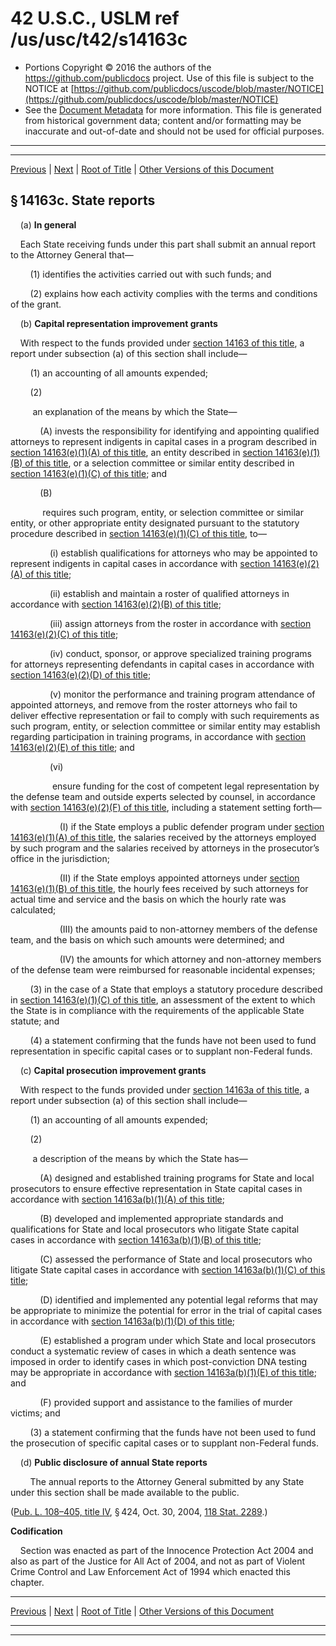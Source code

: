 ---
---

# 42 U.S.C., USLM ref /us/usc/t42/s14163c

* Portions Copyright © 2016 the authors of the https://github.com/publicdocs project.
  Use of this file is subject to the NOTICE at [https://github.com/publicdocs/uscode/blob/master/NOTICE](https://github.com/publicdocs/uscode/blob/master/NOTICE)
* See the [Document Metadata](././../../../../../..//README.md) for more information.
  This file is generated from historical government data; content and/or formatting may be inaccurate and out-of-date and should not be used for official purposes.

----------
----------

[Previous](./../../../../../..//us/usc/t42/ch136/schIX/ptE/m__us_usc_t42_s14163b.md) | [Next](./../../../../../..//us/usc/t42/ch136/schIX/ptE/m__us_usc_t42_s14163d.md) | [Root of Title](./../../../../../../) | [Other Versions of this Document](https://publicdocs.github.io/go/links?ns=uslm&ref=%2Fus%2Fusc%2Ft42%2Fs14163c)

## § 14163c. State reports

    (a) __In general__ 

    Each State receiving funds under this part shall submit an annual report to the Attorney General that—

        (1) identifies the activities carried out with such funds; and

        (2) explains how each activity complies with the terms and conditions of the grant.

    (b) __Capital representation improvement grants__ 

    With respect to the funds provided under [section 14163 of this title][/us/usc/t42/s14163], a report under subsection (a) of this section shall include—

        (1) an accounting of all amounts expended;

        (2)

         an explanation of the means by which the State—

            (A) invests the responsibility for identifying and appointing qualified attorneys to represent indigents in capital cases in a program described in [section 14163(e)(1)(A) of this title][/us/usc/t42/s14163/e/1/A], an entity described in [section 14163(e)(1)(B) of this title][/us/usc/t42/s14163/e/1/B], or a selection committee or similar entity described in [section 14163(e)(1)(C) of this title][/us/usc/t42/s14163/e/1/C]; and

            (B)

             requires such program, entity, or selection committee or similar entity, or other appropriate entity designated pursuant to the statutory procedure described in [section 14163(e)(1)(C) of this title][/us/usc/t42/s14163/e/1/C], to—

                (i) establish qualifications for attorneys who may be appointed to represent indigents in capital cases in accordance with [section 14163(e)(2)(A) of this title][/us/usc/t42/s14163/e/2/A];

                (ii) establish and maintain a roster of qualified attorneys in accordance with [section 14163(e)(2)(B) of this title][/us/usc/t42/s14163/e/2/B];

                (iii) assign attorneys from the roster in accordance with [section 14163(e)(2)(C) of this title][/us/usc/t42/s14163/e/2/C];

                (iv) conduct, sponsor, or approve specialized training programs for attorneys representing defendants in capital cases in accordance with [section 14163(e)(2)(D) of this title][/us/usc/t42/s14163/e/2/D];

                (v) monitor the performance and training program attendance of appointed attorneys, and remove from the roster attorneys who fail to deliver effective representation or fail to comply with such requirements as such program, entity, or selection committee or similar entity may establish regarding participation in training programs, in accordance with [section 14163(e)(2)(E) of this title][/us/usc/t42/s14163/e/2/E]; and

                (vi)

                 ensure funding for the cost of competent legal representation by the defense team and outside experts selected by counsel, in accordance with [section 14163(e)(2)(F) of this title][/us/usc/t42/s14163/e/2/F], including a statement setting forth—

                    (I) if the State employs a public defender program under [section 14163(e)(1)(A) of this title][/us/usc/t42/s14163/e/1/A], the salaries received by the attorneys employed by such program and the salaries received by attorneys in the prosecutor’s office in the jurisdiction;

                    (II) if the State employs appointed attorneys under [section 14163(e)(1)(B) of this title][/us/usc/t42/s14163/e/1/B], the hourly fees received by such attorneys for actual time and service and the basis on which the hourly rate was calculated;

                    (III) the amounts paid to non-attorney members of the defense team, and the basis on which such amounts were determined; and

                    (IV) the amounts for which attorney and non-attorney members of the defense team were reimbursed for reasonable incidental expenses;

        (3) in the case of a State that employs a statutory procedure described in [section 14163(e)(1)(C) of this title][/us/usc/t42/s14163/e/1/C], an assessment of the extent to which the State is in compliance with the requirements of the applicable State statute; and

        (4) a statement confirming that the funds have not been used to fund representation in specific capital cases or to supplant non-Federal funds.

    (c) __Capital prosecution improvement grants__ 

    With respect to the funds provided under [section 14163a of this title][/us/usc/t42/s14163a], a report under subsection (a) of this section shall include—

        (1) an accounting of all amounts expended;

        (2)

         a description of the means by which the State has—

            (A) designed and established training programs for State and local prosecutors to ensure effective representation in State capital cases in accordance with [section 14163a(b)(1)(A) of this title][/us/usc/t42/s14163a/b/1/A];

            (B) developed and implemented appropriate standards and qualifications for State and local prosecutors who litigate State capital cases in accordance with [section 14163a(b)(1)(B) of this title][/us/usc/t42/s14163a/b/1/B];

            (C) assessed the performance of State and local prosecutors who litigate State capital cases in accordance with [section 14163a(b)(1)(C) of this title][/us/usc/t42/s14163a/b/1/C];

            (D) identified and implemented any potential legal reforms that may be appropriate to minimize the potential for error in the trial of capital cases in accordance with [section 14163a(b)(1)(D) of this title][/us/usc/t42/s14163a/b/1/D];

            (E) established a program under which State and local prosecutors conduct a systematic review of cases in which a death sentence was imposed in order to identify cases in which post-conviction DNA testing may be appropriate in accordance with [section 14163a(b)(1)(E) of this title][/us/usc/t42/s14163a/b/1/E]; and

            (F) provided support and assistance to the families of murder victims; and

        (3) a statement confirming that the funds have not been used to fund the prosecution of specific capital cases or to supplant non-Federal funds.

    (d) __Public disclosure of annual State reports__ 

        The annual reports to the Attorney General submitted by any State under this section shall be made available to the public.

([Pub. L. 108–405, title IV][/us/pl/108/405/tIV], § 424, Oct. 30, 2004, [118 Stat. 2289][/us/stat/118/2289].)

 __Codification__ 

    Section was enacted as part of the Innocence Protection Act 2004 and also as part of the Justice for All Act of 2004, and not as part of Violent Crime Control and Law Enforcement Act of 1994 which enacted this chapter.

----------

[Previous](./../../../../../..//us/usc/t42/ch136/schIX/ptE/m__us_usc_t42_s14163b.md) | [Next](./../../../../../..//us/usc/t42/ch136/schIX/ptE/m__us_usc_t42_s14163d.md) | [Root of Title](./../../../../../../) | [Other Versions of this Document](https://publicdocs.github.io/go/links?ns=uslm&ref=%2Fus%2Fusc%2Ft42%2Fs14163c)

----------
----------

[/us/usc/t42/s14163]: https://publicdocs.github.io/go/links?ns=uslm&ref=%2Fus%2Fusc%2Ft42%2Fs14163
[/us/usc/t42/s14163/e/1/A]: https://publicdocs.github.io/go/links?ns=uslm&ref=%2Fus%2Fusc%2Ft42%2Fs14163%2Fe%2F1%2FA
[/us/usc/t42/s14163/e/1/B]: https://publicdocs.github.io/go/links?ns=uslm&ref=%2Fus%2Fusc%2Ft42%2Fs14163%2Fe%2F1%2FB
[/us/usc/t42/s14163/e/1/C]: https://publicdocs.github.io/go/links?ns=uslm&ref=%2Fus%2Fusc%2Ft42%2Fs14163%2Fe%2F1%2FC
[/us/usc/t42/s14163/e/1/C]: https://publicdocs.github.io/go/links?ns=uslm&ref=%2Fus%2Fusc%2Ft42%2Fs14163%2Fe%2F1%2FC
[/us/usc/t42/s14163/e/2/A]: https://publicdocs.github.io/go/links?ns=uslm&ref=%2Fus%2Fusc%2Ft42%2Fs14163%2Fe%2F2%2FA
[/us/usc/t42/s14163/e/2/B]: https://publicdocs.github.io/go/links?ns=uslm&ref=%2Fus%2Fusc%2Ft42%2Fs14163%2Fe%2F2%2FB
[/us/usc/t42/s14163/e/2/C]: https://publicdocs.github.io/go/links?ns=uslm&ref=%2Fus%2Fusc%2Ft42%2Fs14163%2Fe%2F2%2FC
[/us/usc/t42/s14163/e/2/D]: https://publicdocs.github.io/go/links?ns=uslm&ref=%2Fus%2Fusc%2Ft42%2Fs14163%2Fe%2F2%2FD
[/us/usc/t42/s14163/e/2/E]: https://publicdocs.github.io/go/links?ns=uslm&ref=%2Fus%2Fusc%2Ft42%2Fs14163%2Fe%2F2%2FE
[/us/usc/t42/s14163/e/2/F]: https://publicdocs.github.io/go/links?ns=uslm&ref=%2Fus%2Fusc%2Ft42%2Fs14163%2Fe%2F2%2FF
[/us/usc/t42/s14163/e/1/A]: https://publicdocs.github.io/go/links?ns=uslm&ref=%2Fus%2Fusc%2Ft42%2Fs14163%2Fe%2F1%2FA
[/us/usc/t42/s14163/e/1/B]: https://publicdocs.github.io/go/links?ns=uslm&ref=%2Fus%2Fusc%2Ft42%2Fs14163%2Fe%2F1%2FB
[/us/usc/t42/s14163/e/1/C]: https://publicdocs.github.io/go/links?ns=uslm&ref=%2Fus%2Fusc%2Ft42%2Fs14163%2Fe%2F1%2FC
[/us/usc/t42/s14163a]: https://publicdocs.github.io/go/links?ns=uslm&ref=%2Fus%2Fusc%2Ft42%2Fs14163a
[/us/usc/t42/s14163a/b/1/A]: https://publicdocs.github.io/go/links?ns=uslm&ref=%2Fus%2Fusc%2Ft42%2Fs14163a%2Fb%2F1%2FA
[/us/usc/t42/s14163a/b/1/B]: https://publicdocs.github.io/go/links?ns=uslm&ref=%2Fus%2Fusc%2Ft42%2Fs14163a%2Fb%2F1%2FB
[/us/usc/t42/s14163a/b/1/C]: https://publicdocs.github.io/go/links?ns=uslm&ref=%2Fus%2Fusc%2Ft42%2Fs14163a%2Fb%2F1%2FC
[/us/usc/t42/s14163a/b/1/D]: https://publicdocs.github.io/go/links?ns=uslm&ref=%2Fus%2Fusc%2Ft42%2Fs14163a%2Fb%2F1%2FD
[/us/usc/t42/s14163a/b/1/E]: https://publicdocs.github.io/go/links?ns=uslm&ref=%2Fus%2Fusc%2Ft42%2Fs14163a%2Fb%2F1%2FE
[/us/pl/108/405/tIV]: https://publicdocs.github.io/go/links?ns=uslm&ref=%2Fus%2Fpl%2F108%2F405%2FtIV
[/us/stat/118/2289]: https://publicdocs.github.io/go/links?ns=uslm&ref=%2Fus%2Fstat%2F118%2F2289


